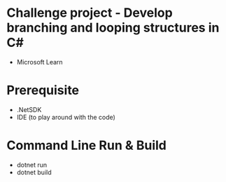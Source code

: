 # Challenge project - Develop branching and looping structures in C#
- Microsoft Learn
# Prerequisite
- .NetSDK
- IDE (to play around with the code)
# Command Line Run & Build
- dotnet run
- dotnet build

